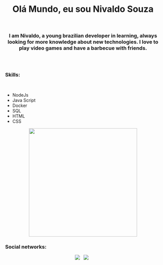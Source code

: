 <h1 align='center'>Olá Mundo, eu sou Nivaldo Souza</h1>
</br>
<h3 align='center'>I am Nivaldo, a young brazilian developer in learning, always looking for more knowledge about new technologies. I love to play video games and have a barbecue with friends.<h3>
</br>
<h3>Skills:</h3>
</br>
<ul>
  <li>NodeJs</li>
  <li>Java Script</li>
  <li>Docker</li>
  <li>SQL</li>
  <li>HTML</li>
  <li>CSS</li>
</ul>

<p align='center'>
  <a href="#"><img src="https://github-readme-stats.vercel.app/api?username=nivaldosouza27&show_icons=true&count_private=true&theme=dark" width="350"></a>
</p>

<h3>Social networks:</h3>
<p align='center'>
  <a href="https://www.linkedin.com/in/nivaldo-de-souza-martins-a44221198/" target="_blank"><img src="https://img.shields.io/badge/linkedin-%230077B5.svg?&style=for-the-badge&logo=linkedin&logoColor=white" /></a>&nbsp;&nbsp;
  <a href="https://www.instagram.com/nivaldo.souzaa" target="_blank"><img src="https://img.shields.io/badge/instagram-%23E4405F.svg?&style=for-the-badge&logo=instagram&logoColor=white" /></a>&nbsp;&nbsp;
</P>
